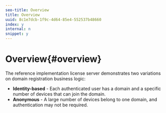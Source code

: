 ```yaml
---
seo-title: Overview
title: Overview
uuid: 8c1e7dcb-1f9c-4d64-85e4-552537b48660
index: y
internal: n
snippet: y
---
```


# Overview{#overview}

The reference implementation license server demonstrates two variations on domain registration business logic:

* **Identity-based** - Each authenticated user has a domain and a specific number of devices that can join the domain. 
* **Anonymous** - A large number of devices belong to one domain, and authentication may not be required.

